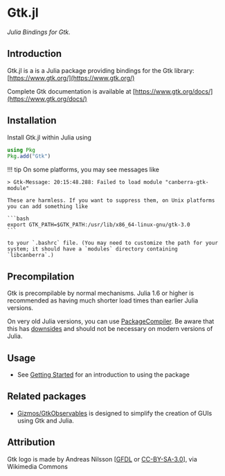 # Gtk.jl

*Julia Bindings for Gtk.*

## Introduction

Gtk.jl is a is a Julia package providing bindings for the Gtk library: [https://www.gtk.org/](https://www.gtk.org/)

Complete Gtk documentation is available at [https://www.gtk.org/docs/](https://www.gtk.org/docs/)

## Installation

Install Gtk.jl within Julia using

```julia
using Pkg
Pkg.add("Gtk")
```

!!! tip
    On some platforms, you may see messages like

    > Gtk-Message: 20:15:48.288: Failed to load module "canberra-gtk-module"

    These are harmless. If you want to suppress them, on Unix platforms you can add something like

    ```bash
    export GTK_PATH=$GTK_PATH:/usr/lib/x86_64-linux-gnu/gtk-3.0
    ```

    to your `.bashrc` file. (You may need to customize the path for your system; it should have a `modules` directory containing `libcanberra`.)

## Precompilation

Gtk is precompilable by normal mechanisms. Julia 1.6 or higher is recommended as having much shorter load times than earlier Julia versions.

On very old Julia versions, you can use [PackageCompiler](https://github.com/JuliaLang/PackageCompiler.jl). Be aware that this has [downsides](https://julialang.github.io/PackageCompiler.jl/dev/sysimages/#Drawbacks-to-custom-sysimages-1) and should not be necessary on modern versions of Julia.

## Usage

  * See [Getting Started](@ref) for an introduction to using the package


## Related packages

* [Gizmos/GtkObservables](https://github.com/JuliaGizmos/GtkObservables.jl)
  is designed to simplify the creation of GUIs using Gtk and Julia.


## Attribution

Gtk logo is made by Andreas Nilsson [[GFDL](https://www.gnu.org/copyleft/fdl.html) or [CC-BY-SA-3.0](https://creativecommons.org/licenses/by-sa/3.0/)], via Wikimedia Commons
